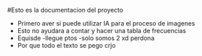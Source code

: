 #Esto es la documentacion del proyecto

- Primero aver si puede utilizar IA para el proceso de imagenes 
- Esto no ayudara a contar y hacer una tabla de frecuencias
- Equisde
-llegue ptos
-solo somos 2 xd perdona
- Por que todo el texto se pego crjo

